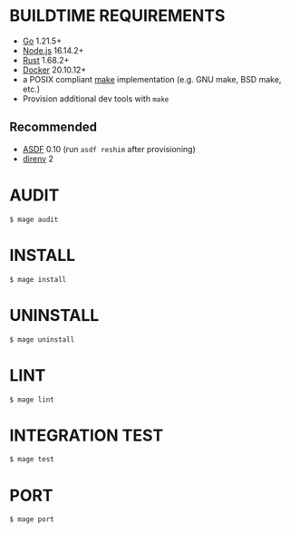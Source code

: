 # BUILDTIME REQUIREMENTS

* [Go](https://golang.org/) 1.21.5+
* [Node.js](https://nodejs.org/en) 16.14.2+
* [Rust](https://www.rust-lang.org/) 1.68.2+
* [Docker](https://www.docker.com/) 20.10.12+
* a POSIX compliant [make](https://pubs.opengroup.org/onlinepubs/9699919799/utilities/make.html) implementation (e.g. GNU make, BSD make, etc.)
* Provision additional dev tools with `make`

## Recommended

* [ASDF](https://asdf-vm.com/) 0.10 (run `asdf reshim` after provisioning)
* [direnv](https://direnv.net/) 2

# AUDIT

```console
$ mage audit
```

# INSTALL

```console
$ mage install
```

# UNINSTALL

```console
$ mage uninstall
```

# LINT

```console
$ mage lint
```

# INTEGRATION TEST

```console
$ mage test
```

# PORT

```console
$ mage port
```

